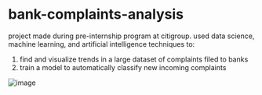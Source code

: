 # bank-complaints-analysis

project made during pre-internship program at citigroup. used data science, machine learning, and artificial intelligence techniques to:
1) find and visualize trends in a large dataset of complaints filed to banks
2) train a model to automatically classify new incoming complaints

![image](https://github.com/user-attachments/assets/b8876ba3-4941-4087-84ef-84efa0c5ba9d)
